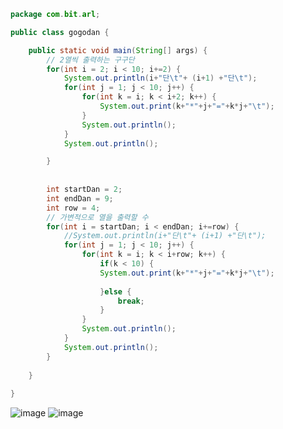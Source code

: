 ``` java  
package com.bit.arl;

public class gogodan {

	public static void main(String[] args) {
		// 2열씩 출력하는 구구단  
		for(int i = 2; i < 10; i+=2) {
			System.out.println(i+"단\t"+ (i+1) +"단\t");
			for(int j = 1; j < 10; j++) {
				for(int k = i; k < i+2; k++) {
					System.out.print(k+"*"+j+"="+k*j+"\t");
				}
				System.out.println();
			}
			System.out.println();

		}  
		
		
		int startDan = 2;
		int endDan = 9;
		int row = 4;
		// 가변적으로 열을 출력할 수 
		for(int i = startDan; i < endDan; i+=row) {
			//System.out.println(i+"단\t"+ (i+1) +"단\t");
			for(int j = 1; j < 10; j++) {
				for(int k = i; k < i+row; k++) {
					if(k < 10) {
					System.out.print(k+"*"+j+"="+k*j+"\t");
					
					}else {
						break;
					}
				}
				System.out.println();
			}
			System.out.println();
		}
		
	}
	
}
```  
![image](https://user-images.githubusercontent.com/67041069/87432143-90dfdf80-c622-11ea-9980-8ae74e32eef1.png)   ![image](https://user-images.githubusercontent.com/67041069/87505806-c2998a80-c6a4-11ea-9d9f-465940a9c261.png)

